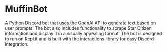 # MuffinBot
A Python Discord bot that uses the OpenAI API to generate text based on user prompts. The bot also includes functionality to scrape Star Citizen information and display it in a visually appealing format. The bot is designed to run on Repl.it and is built with the interactions library for easy Discord integration.
